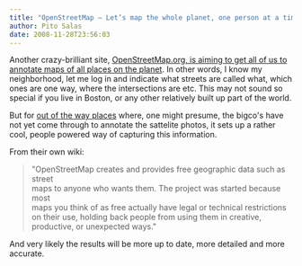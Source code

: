 ```yaml
---
title: "OpenStreetMap – Let’s map the whole planet, one person at a time"
author: Pito Salas
date: 2008-11-28T23:56:03
---
```




Another crazy-brilliant site, [OpenStreetMap.org, is aiming to get all of us
to annotate maps of all places on the
planet](<http://www.openstreetmap.org/index.html>). In other words, I know my
neighborhood, let me log in and indicate what streets are called what, which
ones are one way, where the intersections are etc. This may not sound so
special if you live in Boston, or any other relatively built up part of the
world.

But for [out of the way
places](<http://www.openstreetmap.org/?lat=12.156&lon=-68.807&zoom=10&layers=B000FTF>)
where, one might presume, the bigco's have not yet come through to annotate
the sattelite photos, it sets up a rather cool, people powered way of
capturing this information.

From their own wiki:

> "OpenStreetMap creates and provides free geographic data such as street  
> maps to anyone who wants them. The project was started because most  
> maps you think of as free actually have legal or technical restrictions  
> on their use, holding back people from using them in creative,  
> productive, or unexpected ways."

And very likely the results will be more up to date, more detailed and more
accurate.


